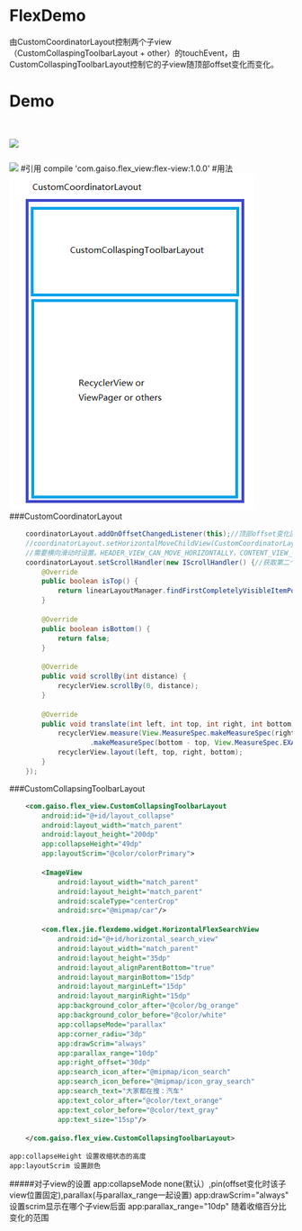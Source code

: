 # FlexDemo
由CustomCoordinatorLayout控制两个子view（CustomCollaspingToolbarLayout + other）的touchEvent，由CustomCollaspingToolbarLayout控制它的子view随顶部offset变化而变化。
# Demo
![](https://github.com/Gaiso/FlexDemo/blob/master/preview/recyclerview.gif?raw=true)
==
![](https://github.com/Gaiso/FlexDemo/blob/master/preview/viewpager.gif?raw=true)
#引用
    compile 'com.gaiso.flex_view:flex-view:1.0.0'
#用法
![](https://github.com/Gaiso/FlexDemo/blob/master/preview/layout.png?raw=true)
###CustomCoordinatorLayout
```java
    coordinatorLayout.addOnOffsetChangedListener(this);//顶部offset变化回调 CustomCoordinatorLayout.OnOffsetChangedListener
    //coordinatorLayout.setHorizontalMoveChildView(CustomCoordinatorLayout.CONTENT_VIEW_CAN_MOVE_HORIZONTALLY); 当子view存在viewpager
    //需要横向滑动时设置。HEADER_VIEW_CAN_MOVE_HORIZONTALLY，CONTENT_VIEW_CAN_MOVE_HORIZONTALLY，默认NONE_CAN_MOVE_HORIZONTALLY
    coordinatorLayout.setScrollHandler(new IScrollHandler() {//获取第二个子view的状态及对它的操作
        @Override
        public boolean isTop() {
            return linearLayoutManager.findFirstCompletelyVisibleItemPosition() == 0;
        }

        @Override
        public boolean isBottom() {
            return false;
        }

        @Override
        public void scrollBy(int distance) {
            recyclerView.scrollBy(0, distance);
        }

        @Override
        public void translate(int left, int top, int right, int bottom) {
            recyclerView.measure(View.MeasureSpec.makeMeasureSpec(right, View.MeasureSpec.EXACTLY), View.MeasureSpec
                    .makeMeasureSpec(bottom - top, View.MeasureSpec.EXACTLY));
            recyclerView.layout(left, top, right, bottom);
        }
    });
```
###CustomCollapsingToolbarLayout
```xml
    <com.gaiso.flex_view.CustomCollapsingToolbarLayout
        android:id="@+id/layout_collapse"
        android:layout_width="match_parent"
        android:layout_height="200dp"
        app:collapseHeight="49dp"
        app:layoutScrim="@color/colorPrimary">

        <ImageView
            android:layout_width="match_parent"
            android:layout_height="match_parent"
            android:scaleType="centerCrop"
            android:src="@mipmap/car"/>

        <com.flex.jie.flexdemo.widget.HorizontalFlexSearchView
            android:id="@+id/horizontal_search_view"
            android:layout_width="match_parent"
            android:layout_height="35dp"
            android:layout_alignParentBottom="true"
            android:layout_marginBottom="15dp"
            android:layout_marginLeft="15dp"
            android:layout_marginRight="15dp"
            app:background_color_after="@color/bg_orange"
            app:background_color_before="@color/white"
            app:collapseMode="parallax"
            app:corner_radiu="3dp"
            app:drawScrim="always"
            app:parallax_range="10dp"
            app:right_offset="30dp"
            app:search_icon_after="@mipmap/icon_search"
            app:search_icon_before="@mipmap/icon_gray_search"
            app:search_text="大家都在搜：汽车"
            app:text_color_after="@color/text_orange"
            app:text_color_before="@color/text_gray"
            app:text_size="15sp"/>

    </com.gaiso.flex_view.CustomCollapsingToolbarLayout>
```
    app:collapseHeight 设置收缩状态的高度
    app:layoutScrim 设置颜色
#####对子view的设置
    app:collapseMode none(默认）,pin(offset变化时该子view位置固定),parallax(与parallax_range一起设置)
    app:drawScrim="always" 设置scrim显示在哪个子view后面
    app:parallax_range="10dp" 随着收缩百分比变化的范围

    
